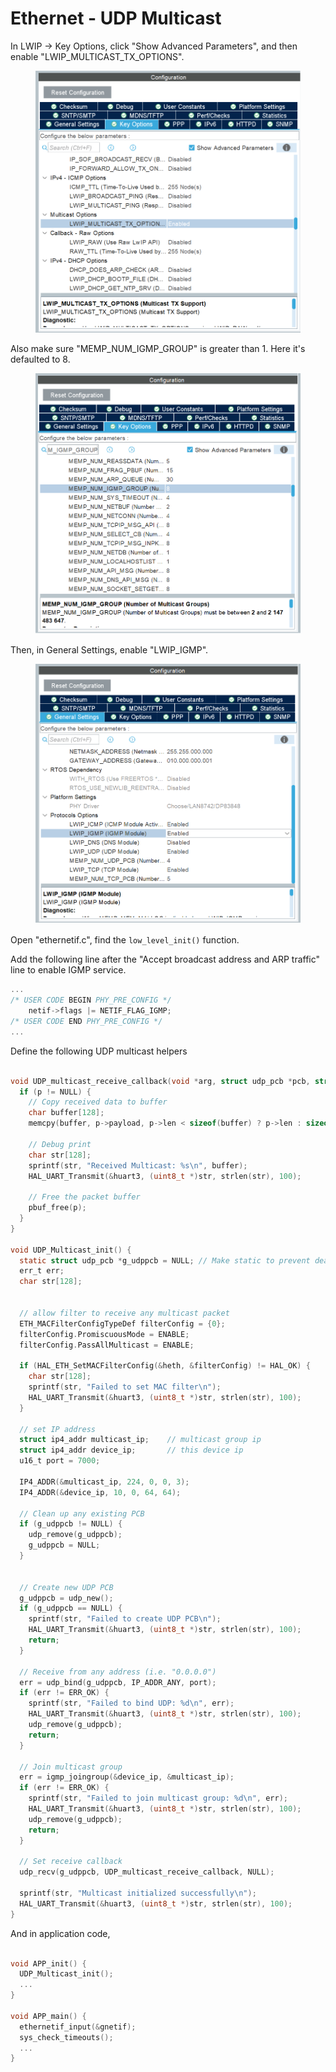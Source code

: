 # Ethernet - UDP Multicast



In LWIP -> Key Options, click "Show Advanced Parameters", and then enable "LWIP\_MULTICAST\_TX\_OPTIONS".

<figure><img src="../../../.gitbook/assets/image (5) (1).png" alt=""><figcaption></figcaption></figure>

Also make sure "MEMP\_NUM\_IGMP\_GROUP" is greater than 1. Here it's defaulted to 8.

<figure><img src="../../../.gitbook/assets/image (2) (1) (1).png" alt=""><figcaption></figcaption></figure>



Then, in General Settings, enable "LWIP\_IGMP".

<figure><img src="../../../.gitbook/assets/image (1) (1) (1).png" alt=""><figcaption></figcaption></figure>



Open "ethernetif.c", find the `low_level_init()` function.

Add the following line after the "Accept broadcast address and ARP traffic" line to enable IGMP service.

```c
...
/* USER CODE BEGIN PHY_PRE_CONFIG */
    netif->flags |= NETIF_FLAG_IGMP;
/* USER CODE END PHY_PRE_CONFIG */
...
```



Define the following UDP multicast helpers

```c

void UDP_multicast_receive_callback(void *arg, struct udp_pcb *pcb, struct pbuf *p, const ip_addr_t *addr, u16_t port) {
  if (p != NULL) {
    // Copy received data to buffer
    char buffer[128];
    memcpy(buffer, p->payload, p->len < sizeof(buffer) ? p->len : sizeof(buffer));

    // Debug print
    char str[128];
    sprintf(str, "Received Multicast: %s\n", buffer);
    HAL_UART_Transmit(&huart3, (uint8_t *)str, strlen(str), 100);

    // Free the packet buffer
    pbuf_free(p);
  }
}

void UDP_Multicast_init() {
  static struct udp_pcb *g_udppcb = NULL; // Make static to prevent deallocation
  err_t err;
  char str[128];


  // allow filter to receive any multicast packet
  ETH_MACFilterConfigTypeDef filterConfig = {0};
  filterConfig.PromiscuousMode = ENABLE;
  filterConfig.PassAllMulticast = ENABLE;

  if (HAL_ETH_SetMACFilterConfig(&heth, &filterConfig) != HAL_OK) {
    char str[128];
    sprintf(str, "Failed to set MAC filter\n");
    HAL_UART_Transmit(&huart3, (uint8_t *)str, strlen(str), 100);
  }

  // set IP address
  struct ip4_addr multicast_ip;    // multicast group ip
  struct ip4_addr device_ip;       // this device ip
  u16_t port = 7000;

  IP4_ADDR(&multicast_ip, 224, 0, 0, 3);
  IP4_ADDR(&device_ip, 10, 0, 64, 64);

  // Clean up any existing PCB
  if (g_udppcb != NULL) {
    udp_remove(g_udppcb);
    g_udppcb = NULL;
  }


  // Create new UDP PCB
  g_udppcb = udp_new();
  if (g_udppcb == NULL) {
    sprintf(str, "Failed to create UDP PCB\n");
    HAL_UART_Transmit(&huart3, (uint8_t *)str, strlen(str), 100);
    return;
  }

  // Receive from any address (i.e. "0.0.0.0")
  err = udp_bind(g_udppcb, IP_ADDR_ANY, port);
  if (err != ERR_OK) {
    sprintf(str, "Failed to bind UDP: %d\n", err);
    HAL_UART_Transmit(&huart3, (uint8_t *)str, strlen(str), 100);
    udp_remove(g_udppcb);
    return;
  }

  // Join multicast group
  err = igmp_joingroup(&device_ip, &multicast_ip);
  if (err != ERR_OK) {
    sprintf(str, "Failed to join multicast group: %d\n", err);
    HAL_UART_Transmit(&huart3, (uint8_t *)str, strlen(str), 100);
    udp_remove(g_udppcb);
    return;
  }

  // Set receive callback
  udp_recv(g_udppcb, UDP_multicast_receive_callback, NULL);

  sprintf(str, "Multicast initialized successfully\n");
  HAL_UART_Transmit(&huart3, (uint8_t *)str, strlen(str), 100);
}
```



And in application code,

```c

void APP_init() {
  UDP_Multicast_init();
  ...
}

void APP_main() {
  ethernetif_input(&gnetif);
  sys_check_timeouts();
  ...
}

```





